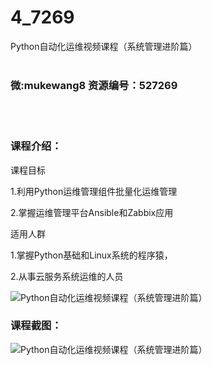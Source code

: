 # 4_7269
Python自动化运维视频课程（系统管理进阶篇）
<br/></br>
<h3>微:mukewang8 资源编号：527269</h3>
<br/></br>
<h3>课程介绍：</h3>
<p>课程目标</p>
<p>1.利用Python运维管理组件批量化运维管理</p>
<p>2.掌握运维管理平台Ansible和Zabbix应用</p>
<p>适用人群</p>
<p>1.掌握Python基础和Linux系统的程序猿，</p>
<p>2.从事云服务系统运维的人员</p>
<p><img src="https://www.ko996.com/wp-content/uploads/img/2019/09/356-46-300x200.jpg" alt="Python自动化运维视频课程（系统管理进阶篇）"></p>
<h3>课程截图：</h3>
<p><img src="https://www.ko996.com/wp-content/uploads/img/2019/09/1-62.png" alt="Python自动化运维视频课程（系统管理进阶篇）"></p>
<p>&nbsp;</p>
